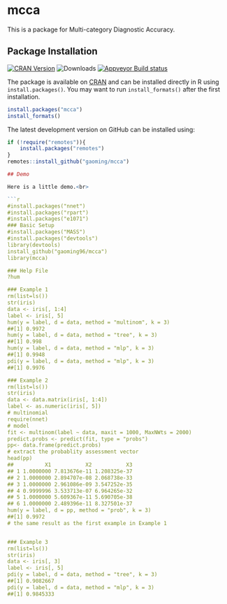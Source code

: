 # mcca
This is a package for Multi-category Diagnostic Accuracy.<br>

## Package Installation

[![CRAN Version](https://www.r-pkg.org/badges/version/mcca)](https://cran.r-project.org/package=mcca)
![Downloads](https://cranlogs.r-pkg.org/badges/mcca)
[![Appveyor Build status](https://ci.appveyor.com/api/projects/status/40ua5l06jw0gjyjb?svg=true)](https://ci.appveyor.com/project/gaoming96/mcca)


The package is available on [CRAN](https://cran.r-project.org/package=mcca) and can be installed directly in R using `install.packages()`. You may want to run `install_formats()` after the first installation.

```R
install.packages("mcca")
install_formats()
```

The latest development version on GitHub can be installed using:

```R
if (!require("remotes")){
    install.packages("remotes")
}
remotes::install_github("gaoming/mcca")

## Demo

Here is a little demo.<br>

```r
#install.packages("nnet")
#install.packages("rpart")
#install.packages("e1071")
### Basic Setup
#install.packages("MASS")
#install.packages("devtools")
library(devtools)
install_github("gaoming96/mcca")
library(mcca)

### Help File
?hum

### Example 1
rm(list=ls())
str(iris)
data <- iris[, 1:4]
label <- iris[, 5]
hum(y = label, d = data, method = "multinom", k = 3)
##[1] 0.9972
hum(y = label, d = data, method = "tree", k = 3)
##[1] 0.998
hum(y = label, d = data, method = "mlp", k = 3)
##[1] 0.9948
pdi(y = label, d = data, method = "mlp", k = 3)
##[1] 0.9976

### Example 2
rm(list=ls())
str(iris)
data <- data.matrix(iris[, 1:4])
label <- as.numeric(iris[, 5])
# multinomial
require(nnet)
# model
fit <- multinom(label ~ data, maxit = 1000, MaxNWts = 2000)
predict.probs <- predict(fit, type = "probs")
pp<- data.frame(predict.probs)
# extract the probablity assessment vector
head(pp)
##          X1           X2           X3
## 1 1.0000000 7.813676e-11 1.208325e-37
## 2 1.0000000 2.894707e-08 2.068738e-33
## 3 1.0000000 2.961086e-09 3.547252e-35
## 4 0.9999996 3.533713e-07 6.964265e-32
## 5 1.0000000 5.609367e-11 5.690705e-38
## 6 1.0000000 2.489396e-11 8.327501e-37
hum(y = label, d = pp, method = "prob", k = 3)
##[1] 0.9972
# the same result as the first example in Example 1


### Example 3
rm(list=ls())
str(iris)
data <- iris[, 3]
label <- iris[, 5]
pdi(y = label, d = data, method = "tree", k = 3)
##[1] 0.9082667
pdi(y = label, d = data, method = "mlp", k = 3)
##[1] 0.9845333
```
